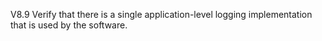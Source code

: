 V8.9 Verify that there is a single application-level logging implementation that is used by the software.